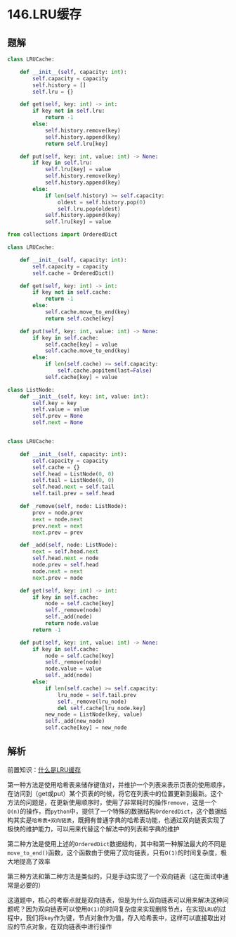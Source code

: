 # 146.LRU缓存

## 题解

```python
class LRUCache:

    def __init__(self, capacity: int):
        self.capacity = capacity
        self.history = []
        self.lru = {}

    def get(self, key: int) -> int:
        if key not in self.lru:
            return -1
        else:
            self.history.remove(key)
            self.history.append(key)
            return self.lru[key]

    def put(self, key: int, value: int) -> None:
        if key in self.lru:
            self.lru[key] = value
            self.history.remove(key)
            self.history.append(key)
        else:
            if len(self.history) >= self.capacity:
                oldest = self.history.pop(0)
                self.lru.pop(oldest)
            self.history.append(key)
            self.lru[key] = value
```

```python
from collections import OrderedDict

class LRUCache:

    def __init__(self, capacity: int):
        self.capacity = capacity
        self.cache = OrderedDict()

    def get(self, key: int) -> int:
        if key not in self.cache:
            return -1
        else:
            self.cache.move_to_end(key)
            return self.cache[key]

    def put(self, key: int, value: int) -> None:
        if key in self.cache:
            self.cache[key] = value
            self.cache.move_to_end(key)
        else:
            if len(self.cache) >= self.capacity:
                self.cache.popitem(last=False)
            self.cache[key] = value
```

```python
class ListNode:
    def __init__(self, key: int, value: int):
        self.key = key
        self.value = value
        self.prev = None
        self.next = None


class LRUCache:

    def __init__(self, capacity: int):
        self.capacity = capacity
        self.cache = {}
        self.head = ListNode(0, 0)
        self.tail = ListNode(0, 0)
        self.head.next = self.tail
        self.tail.prev = self.head

    def _remove(self, node: ListNode):
        prev = node.prev
        next = node.next
        prev.next = next
        next.prev = prev

    def _add(self, node: ListNode):
        next = self.head.next
        self.head.next = node
        node.prev = self.head
        node.next = next
        next.prev = node

    def get(self, key: int) -> int:
        if key in self.cache:
            node = self.cache[key]
            self._remove(node)
            self._add(node)
            return node.value
        return -1

    def put(self, key: int, value: int) -> None:
        if key in self.cache:
            node = self.cache[key]
            self._remove(node)
            node.value = value
            self._add(node)
        else:
            if len(self.cache) >= self.capacity:
                lru_node = self.tail.prev
                self._remove(lru_node)
                del self.cache[lru_node.key]
            new_node = ListNode(key, value)
            self._add(new_node)
            self.cache[key] = new_node
```

## 解析

前置知识：[什么是LRU缓存](https://baike.baidu.com/item/LRU)

第一种方法是使用哈希表来储存键值对，并维护一个列表来表示页表的使用顺序，在访问到（get或put）某个页表的时候，将它在列表中的位置更新到最新。这个方法的问题是，在更新使用顺序时，使用了非常耗时的操作`remove`，这是一个`O(n)`的操作，而`python`中，提供了一个特殊的数据结构`OrderedDict`，这个数据结构其实是`哈希表+双向链表`，既拥有普通字典的哈希表功能，也通过双向链表实现了极快的维护能力，可以用来代替这个解法中的列表和字典的维护

第二种方法是使用上述的`OrderedDict`数据结构，其中和第一种解法最大的不同是`move_to_end()`函数，这个函数由于使用了双向链表，只有`O(1)`的时间复杂度，极大地提高了效率

第三种方法和第二种方法是类似的，只是手动实现了一个双向链表（这在面试中通常是必要的）

这道题中，核心的考察点就是双向链表，但是为什么双向链表可以用来解决这种问题呢？因为双向链表可以使用`O(1)`的时间复杂度来实现删除节点，在实现`LRU`的过程中，我们将`key`作为键，节点对象作为值，存入哈希表中，这样可以直接取出对应的节点对象，在双向链表中进行操作

